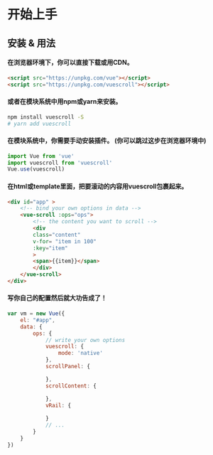 # 开始上手
## 安装 & 用法

#### 在浏览器环境下，你可以直接下载或用CDN。
```html
<script src="https://unpkg.com/vue"></script>
<script src="https://unpkg.com/vuescroll"></script>
```
#### 或者在模块系统中用npm或yarn来安装。
```bash
npm install vuescroll -S
# yarn add vuescroll
```
#### 在模块系统中，你需要手动安装插件。 (你可以跳过这步在浏览器环境中)
```javascript
import Vue from 'vue'
import vuescroll from 'vuescroll'
Vue.use(vuescroll)
```
#### 在html或template里面，把要滚动的内容用vuescroll包裹起来。
```html
<div id="app" >
    <!-- bind your own options in data -->
    <vue-scroll :ops="ops">
        <!-- the content you want to scroll -->
        <div 
        class="content"
        v-for= "item in 100"
        :key="item"
        >
        <span>{{item}}</span>
        </div>
    </vue-scroll>
</div>
```
#### 写你自己的配置然后就大功告成了！
```javascript
var vm = new Vue({
    el: "#app",
    data: {
        ops: {
            // write your own options
            vuescroll: {
                mode: 'native'
            },
            scrollPanel: {

            },
            scrollContent: {

            },
            vRail: {
                
            }
            // ...
        }
    }
})
```